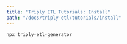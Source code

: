 ```yaml
---
title: "Triply ETL Tutorials: Install"
path: "/docs/triply-etl/tutorials/install"
---
```


```sh
npx triply-etl-generator
```
